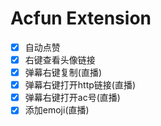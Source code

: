 # Acfun Extension

- [x] 自动点赞
- [x] 右键查看头像链接
- [x] 弹幕右键复制(直播)
- [x] 弹幕右键打开http链接(直播)
- [x] 弹幕右键打开ac号(直播)
- [x] 添加emoji(直播)
